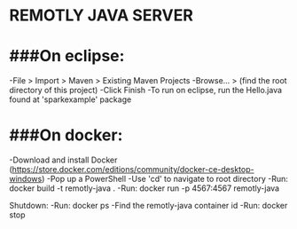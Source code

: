 # REMOTLY JAVA SERVER

###On eclipse:
==================
-File > Import > Maven > Existing Maven Projects
-Browse... > (find the root directory of this project)
-Click Finish
-To run on eclipse, run the Hello.java found at 'sparkexample' package

###On docker:
==================
-Download and install Docker (https://store.docker.com/editions/community/docker-ce-desktop-windows)
-Pop up a PowerShell
-Use 'cd' to navigate to root directory
-Run: docker build -t remotly-java .
-Run: docker run -p 4567:4567 remotly-java

Shutdown:
-Run: docker ps
-Find the remotly-java container id
-Run: docker stop <id>
